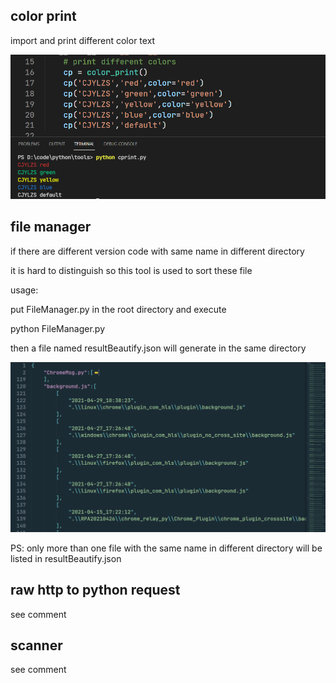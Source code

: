 ## color print

import and print different color text

![](./imgs/cp.png)

## file manager

if there are different version code with same name in different directory

it is hard to distinguish so this tool is used to sort these file

usage:

put FileManager.py in the root directory and execute

python FileManager.py

then a file named resultBeautify.json will generate in the same directory

![](./imgs/fm.png)

PS: only more than one file with the same name in different directory will be listed in resultBeautify.json

## raw http to python request

see comment

## scanner

see comment

